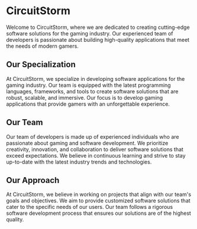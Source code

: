 # CircuitStorm

Welcome to CircuitStorm, where we are dedicated to creating cutting-edge software solutions for the gaming industry. Our experienced team of developers is passionate about building high-quality applications that meet the needs of modern gamers.

## Our Specialization

At CircuitStorm, we specialize in developing software applications for the gaming industry. Our team is equipped with the latest programming languages, frameworks, and tools to create software solutions that are robust, scalable, and immersive. Our focus is to develop gaming applications that provide gamers with an unforgettable experience.

## Our Team

Our team of developers is made up of experienced individuals who are passionate about gaming and software development. We prioritize creativity, innovation, and collaboration to deliver software solutions that exceed expectations. We believe in continuous learning and strive to stay up-to-date with the latest industry trends and technologies.

## Our Approach

At CircuitStorm, we believe in working on projects that align with our team's goals and objectives. We aim to provide customized software solutions that cater to the specific needs of our users. Our team follows a rigorous software development process that ensures our solutions are of the highest quality.
